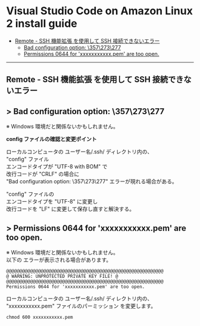 # Visual Studio Code on Amazon Linux 2 install guide



+ [Remote - SSH 機能拡張 を使用して SSH 接続できないエラー](#remote_ssh_error)
    + [Bad configuration option: \357\273\277](#remote_ssh_\357\273\277)
    + [Permissions 0644 for 'xxxxxxxxxxx.pem' are too open.](#remote_ssh_pem_permissions)

***
## <a name="#remote_ssh_error"></a>Remote - SSH 機能拡張 を使用して SSH 接続できないエラー

## <a name="remote_ssh_\357\273\277"></a>> Bad configuration option: \357\273\277
※ Windows 環境だと関係ないかもしれません。

**config ファイルの確認と変更ポイント**

ローカルコンピュータの ユーザー名/.ssh/ ディレクトリ内の、<br>
"config" ファイル<br>
エンコードタイプが "UTF-8 with BOM" で<br>
改行コードが "CRLF" の場合に<br>
"Bad configuration option: \357\273\277" エラーが現れる場合がある。

"config" ファイルの<br>
エンコードタイプを "UTF-8" に変更し<br>
改行コードを "LF" に変更して保存し直すと解決する。

## <a name="remote_ssh_pem_permissions"></a>> Permissions 0644 for 'xxxxxxxxxxx.pem' are too open.
※ Windows 環境だと関係ないかもしれません。<br>
以下の エラーが表示される場合があります。
```
@@@@@@@@@@@@@@@@@@@@@@@@@@@@@@@@@@@@@@@@@@@@@@@@@@@@@@@@@@@
@ WARNING: UNPROTECTED PRIVATE KEY FILE! @
@@@@@@@@@@@@@@@@@@@@@@@@@@@@@@@@@@@@@@@@@@@@@@@@@@@@@@@@@@@
Permissions 0644 for 'xxxxxxxxxxx.pem' are too open.
```

ローカルコンピュータの ユーザー名/.ssh/ ディレクトリ内の、<br>
"xxxxxxxxxxx.pem" ファイルのパーミッション を変更します。
```
chmod 600 xxxxxxxxxxx.pem
```